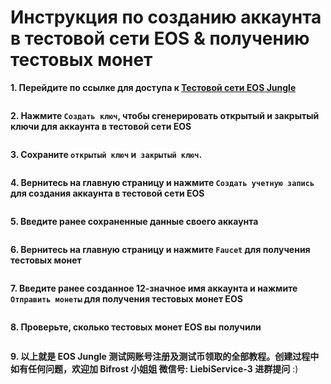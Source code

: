 # Инструкция по созданию аккаунта в тестовой сети EOS & получению тестовых монет

**1. Перейдите по ссылке для доступа к [Тестовой сети EOS Jungle](https://api.monitor3.jungletestnet.io/#home)**

<img :src="$withBase('/zh/eos-testnet-account-register/eos-testnet-account-register-01.png')" alt="" width="50%" />

**2. Нажмите `Cоздать ключ`, чтобы сгенерировать открытый и закрытый ключи для аккаунта в тестовой сети EOS**

<img :src="$withBase('/zh/eos-testnet-account-register/eos-testnet-account-register-02.png')" alt="" width="50%" />

**3. Сохраните `открытый ключ` и` закрытый ключ`.**

<img :src="$withBase('/zh/eos-testnet-account-register/eos-testnet-account-register-03.png')" alt="" width="50%" />

**4. Вернитесь на главную страницу и нажмите `Создать учетную запись` для создания аккаунта в тестовой сети EOS**

<img :src="$withBase('/zh/eos-testnet-account-register/eos-testnet-account-register-04.png')" alt="" width="50%" />

**5. Введите ранее сохраненные данные своего аккаунта**

<img :src="$withBase('/zh/eos-testnet-account-register/eos-testnet-account-register-05.png')" alt="" width="50%" />

**6. Вернитесь на главную страницу и нажмите `Faucet` для получения тестовых монет**

<img :src="$withBase('/zh/eos-testnet-account-register/eos-testnet-account-register-06.png')" alt="" width="50%" />

**7. Введите ранее созданное 12-значное имя аккаунта и нажмите `Отправить монеты` для получения тестовых монет EOS**

<img :src="$withBase('/zh/eos-testnet-account-register/eos-testnet-account-register-07.png')" alt="" width="50%" />

**8. Проверьте, сколько тестовых монет EOS вы получили**

<img :src="$withBase('/zh/eos-testnet-account-register/eos-testnet-account-register-08.png')" alt="" width="50%" />

**9. 以上就是 EOS Jungle 测试网账号注册及测试币领取的全部教程。创建过程中如有任何问题，欢迎加 Bifrost 小姐姐 微信号: LiebiService-3 进群提问** :)